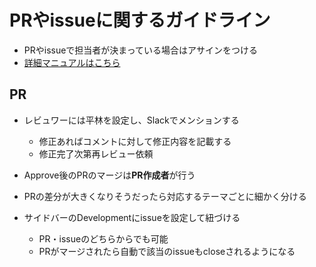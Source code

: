 # PRやissueに関するガイドライン

- PRやissueで担当者が決まっている場合はアサインをつける
- [詳細マニュアルはこちら](https://defiant-crow-3a6.notion.site/GitHub-50351fdcf5c6470fa1a03b073fbe9ec9?pvs=4)

## PR

- レビュワーには平林を設定し、Slackでメンションする
  - 修正あればコメントに対して修正内容を記載する
  - 修正完了次第再レビュー依頼
- Approve後のPRのマージは**PR作成者**が行う
- PRの差分が大きくなりそうだったら対応するテーマごとに細かく分ける

- サイドバーのDevelopmentにissueを設定して紐づける
  - PR・issueのどちらからでも可能
  - PRがマージされたら自動で該当のissueもcloseされるようになる
